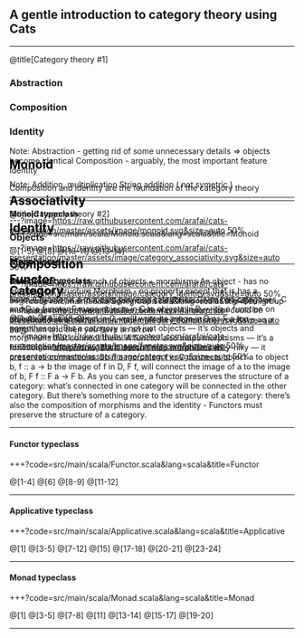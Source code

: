 ## A gentle introduction to category theory using Cats


---


@title[Category theory #1]

### Abstraction
### Composition
### Identity

Note:
Abstraction - getting rid of some unnecessary details => objects become identical
Composition - arguably, the most important feature
Identity

Composition and identity are the foundation of the category theory


---


@title[Category theory #2]

### Objects
### Morphisms

Note:
Category is a bunch of objects + morphisms
An object - has no property, no structure
Morphism - no property except that is has a beginning and an end
A category could be considered as a graph, 1 or multiple arrows between 2 nodes, both ways
All morphism could be considered as a multiplication table (all the information),
you have an a morphism  and  then you have an arrow


---?image=https://raw.githubusercontent.com/arafai/cats-presentation/master/assets/image/category.svg&size=auto 50%

<span style="color:gray; font-size:1.5em; color:black; margin-top: -30%; display:block;"><b>Category</b></span>


---?image=https://raw.githubusercontent.com/arafai/cats-presentation/master/assets/image/category_composition.svg&size=auto 50%

<span style="color:gray; font-size:1.5em; color:black; margin-top: -30%; display:block;"><b>Composition</b></span>


---?image=https://raw.githubusercontent.com/arafai/cats-presentation/master/assets/image/category_identity.svg&size=auto 50%

<span style="color:gray; font-size:1.5em; color:black; margin-top: -30%; display:block;"><b>Identity</b></span>

---?image=https://raw.githubusercontent.com/arafai/cats-presentation/master/assets/image/category_associativity.svg&size=auto 50%

<span style="color:gray; font-size:1.5em; color:black; margin-top: -30%; display:block;"><b>Associativity</b></span>


---?image=https://raw.githubusercontent.com/arafai/cats-presentation/master/assets/image/monoid.svg&size=auto 50%

<span style="color:gray; font-size:1.5em; color:black; margin-top: -30%; display:block;"><b>Monoid</b></span>

Note:
Addition, multiplication
String addition ( not symetric )


---

#### Monoid typeclass

+++?code=src/main/scala/Monoid.scala&lang=scala&title=Monoid

@[1-5]
@[8]
@[10-11]
@[13-14]


---

#### Semigroup typeclass

+++?code=src/main/scala/Semigroup.scala&lang=scala&title=Semigroup

@[1-4]
@[6]
@[8-9]


---?image=https://raw.githubusercontent.com/arafai/cats-presentation/master/assets/image/functor.svg&size=auto 50%

<span style="color:gray; font-size:1.5em; color:black; margin-top: -30%; display:block;"><b>Functor</b></span>

Note:
A functor is a mapping between categories. 
Given two categories, C and D, a functor F maps objects in C to objects in D — it’s a function on objects.
If a is an object in C, we’ll write its image in D as F a (no parentheses).
But a category is not just objects — it’s objects and morphisms that connect them.
A functor also maps morphisms — it’s a function on morphisms. But it doesn’t map morphisms willy-nilly —
it preserves connections. So if a morphism f in C connects object a to object b, f :: a -> b
the image of f in D, F f, will connect the image of a to the image of b, F f :: F a -> F b.
As you can see, a functor preserves the structure of a category: what’s connected in one category will 
be connected in the other category. 
But there’s something more to the structure of a category: there’s also the composition of morphisms and the 
identity -  Functors must preserve the structure of a category. 

---

#### Functor typeclass

+++?code=src/main/scala/Functor.scala&lang=scala&title=Functor

@[1-4]
@[6]
@[8-9]
@[11-12]


---

#### Applicative typeclass

+++?code=src/main/scala/Applicative.scala&lang=scala&title=Applicative

@[1]
@[3-5]
@[7-12]
@[15]
@[17-18]
@[20-21]
@[23-24]

---

#### Monad typeclass

+++?code=src/main/scala/Monad.scala&lang=scala&title=Monad

@[1]
@[3-5]
@[7-8]
@[11]
@[13-14]
@[15-17]
@[19-20]

---